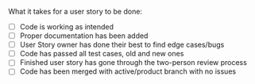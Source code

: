 What it takes for a user story to be done:  
- [ ] Code is working as intended  
- [ ] Proper documentation has been added  
- [ ] User Story owner has done their best to find edge cases/bugs  
- [ ] Code has passed all test cases, old and new ones  
- [ ] Finished user story has gone through the two-person review process   
- [ ] Code has been merged with active/product branch with no issues  